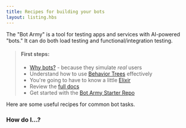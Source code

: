```yaml
---
title: Recipes for building your bots
layout: listing.hbs
---
```


The "Bot Army" is a tool for testing apps and services with AI-powered "bots." It
can do both load testing and functional/integration testing.

> #### First steps:
>
> - [Why bots?](why-bots) - because they simulate _real_ users
> - Understand how to use [Behavior Trees](why-behavior-trees) effectively
> - You're going to have to know a little [Elixir](https://learnxinyminutes.com/docs/elixir/)
> - Review the [full docs](https://git.corp.adobe.com/pages/manticore/bot_army/readme.html)
> - Get started with the [Bot Army Starter Repo](https://git.corp.adobe.com/manticore/bot_army_starter)

Here are some useful recipes for common bot tasks.

### How do I...?
